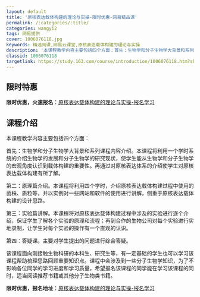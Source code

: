 ```yaml
---
layout: default
title: '原核表达载体构建的理论与实操-限时优惠-网易精品课'
permalink: /:categories/:title/
categories: wangyi2
tags: 网易提供
cover: 1006076118.jpg
keywords: 精选网课,网易云课堂,原核表达载体构建的理论与实操
description: '本课程教学内容主要包括四个方面：首先：生物学和分子生物学大背景和系列课程内容介绍。本课程将利用一个学时系统的介绍生物学的'
classid: 1006076118
targetlink: https://study.163.com/course/introduction/1006076118.htm?share=1&shareId=1025206652&utm_campaign=share&utm_medium=iphoneShare&utm_source=&utm_u=1025206652
---
```


## 限时特惠

**限时优惠，火速报名**：[原核表达载体构建的理论与实操-报名学习](https://study.163.com/course/introduction/1006076118.htm?share=1&shareId=1025206652&utm_campaign=share&utm_medium=iphoneShare&utm_source=&utm_u=1025206652)

## 课程介绍

本课程教学内容主要包括四个方面：

首先：生物学和分子生物学大背景和系列课程内容介绍。本课程将利用一个学时系统的介绍生物学的发展和分子生物学的研究现状，使学生能从生物学和分子生物学的宏观角度认识到载体构建的重要性。再通过对原核表达体系的介绍使学生对原核表达载体构建有所了解。

第二：原理篇介绍。本课程将利用四个学时，介绍原核表达载体构建过程中使用的菌株、质粒等，并以实例对一些网站和软件的使用进行讲解，侧重于原核表达载体构建的设计思路。

第三：实验篇讲解。本课程将对原核表达载体构建过程中涉及的实验进行逐个介绍，保证学生了解各个实验的原理和流程；再到合作的生物公司对每个实验进行实地录制，让学生对每个实验的操作有一个直观的认识。

第四：答疑课。主要对学生提出的问题进行综合答疑。

该课程面向刚接触生物科研的本科生、研究生等，有一定基础的学生也可以学习该课程帮助梳理思路回顾重要知识点。课程中会涉及到一些分子生物学知识，为了不影响各位同学的学习进度和学习质量，希望报名该课程的同学能在学习该课程的同时，适当阅读推荐书籍或其他分子生物类书籍。

**限时优惠，报名地址**：[原核表达载体构建的理论与实操-报名学习](https://study.163.com/course/introduction/1006076118.htm?share=1&shareId=1025206652&utm_campaign=share&utm_medium=iphoneShare&utm_source=&utm_u=1025206652)

